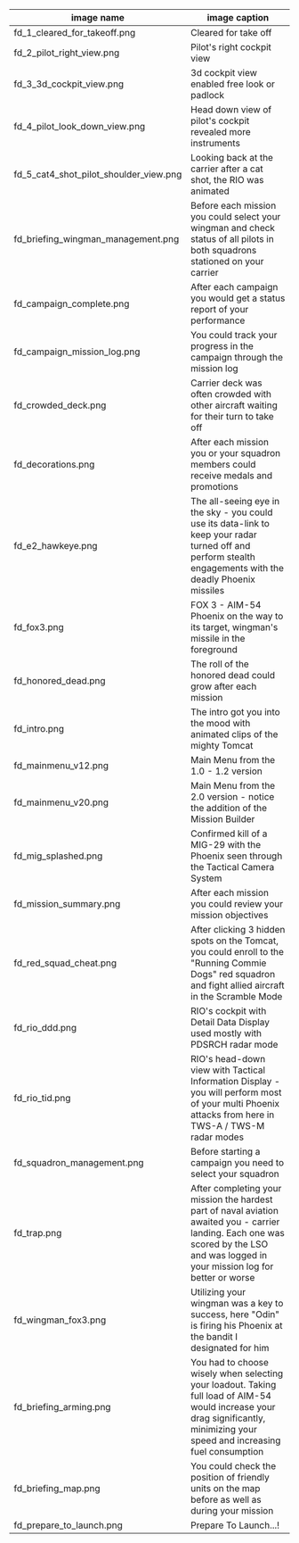 |image name|image caption|
|----|----|
| fd_1_cleared_for_takeoff.png | Cleared for take off |
| fd_2_pilot_right_view.png | Pilot's right cockpit view |
| fd_3_3d_cockpit_view.png | 3d cockpit view enabled free look or padlock |
| fd_4_pilot_look_down_view.png | Head down view of pilot's cockpit revealed more instruments |
| fd_5_cat4_shot_pilot_shoulder_view.png | Looking back at the carrier after a cat shot, the RIO was animated |
| fd_briefing_wingman_management.png | Before each mission you could select your wingman and check status of all pilots in both squadrons stationed on your carrier |
| fd_campaign_complete.png | After each campaign you would get a status report of your performance |
| fd_campaign_mission_log.png | You could track your progress in the campaign through the mission log |
| fd_crowded_deck.png | Carrier deck was often crowded with other aircraft waiting for their turn to take off |
| fd_decorations.png | After each mission you or your squadron members could receive medals and promotions |
| fd_e2_hawkeye.png | The all-seeing eye in the sky - you could use its data-link to keep your radar turned off and perform stealth engagements with the deadly Phoenix missiles |
| fd_fox3.png | FOX 3 - AIM-54 Phoenix on the way to its target, wingman's missile in the foreground |
| fd_honored_dead.png | The roll of the honored dead could grow after each mission |
| fd_intro.png | The intro got you into the mood with animated clips of the mighty Tomcat |
| fd_mainmenu_v12.png | Main Menu from the 1.0 - 1.2 version |
| fd_mainmenu_v20.png | Main Menu from the 2.0 version - notice the addition of the Mission Builder |
| fd_mig_splashed.png | Confirmed kill of a MIG-29 with the Phoenix seen through the Tactical Camera System |
| fd_mission_summary.png | After each mission you could review your mission objectives |
| fd_red_squad_cheat.png | After clicking 3 hidden spots on the Tomcat, you could enroll to the "Running Commie Dogs" red squadron and fight allied aircraft in the Scramble Mode |
| fd_rio_ddd.png | RIO's cockpit with Detail Data Display used mostly with PDSRCH radar mode |
| fd_rio_tid.png | RIO's head-down view with Tactical Information Display - you will perform most of your multi Phoenix attacks from here in TWS-A / TWS-M radar modes |
| fd_squadron_management.png | Before starting a campaign you need to select your squadron |
| fd_trap.png | After completing your mission the hardest part of naval aviation awaited you - carrier landing. Each one was scored by the LSO and was logged in your mission log for better or worse |
| fd_wingman_fox3.png | Utilizing your wingman was a key to success, here "Odin" is firing his Phoenix at the bandit I designated for him |
| fd_briefing_arming.png | You had to choose wisely when selecting your loadout. Taking full load of AIM-54 would increase your drag significantly, minimizing your speed and increasing fuel consumption |
| fd_briefing_map.png | You could check the position of friendly units on the map before as well as during your mission |
| fd_prepare_to_launch.png | Prepare To Launch...! |
